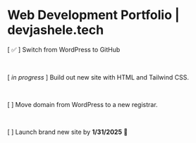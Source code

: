# Web Development Portfolio | devjashele.tech

[ ✅ ] Switch from WordPress to GitHub

<br>

[ *in progress* ] Build out new site with HTML and Tailwind CSS.

<br>

[ ] Move domain from WordPress to a new registrar.

<br>

[ ] Launch brand new site by **1/31/2025** 🎉
